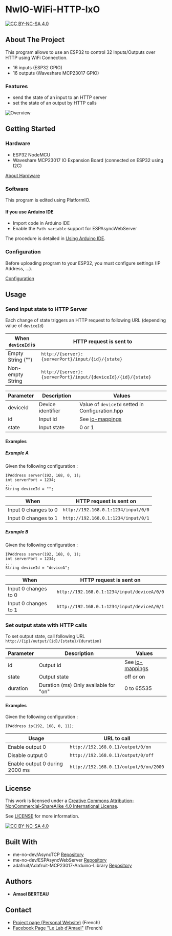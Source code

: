 # NwIO-WiFi-HTTP-IxO
[![CC BY-NC-SA 4.0][cc-by-nc-sa-shield]][cc-by-nc-sa]

## About The Project
This program allows to use an ESP32 to control 32 Inputs/Outputs over HTTP using WiFi Connection.

- 16 inputs (ESP32 GPIO)
- 16 outputs (Waveshare MCP23017 GPIO)

### Features
- send the state of an input to an HTTP server
- set the state of an output by HTTP calls

![Overview](NwIO-WiFi-HTTP-IxO%20Overview.png)

<!-- GETTING STARTED -->
## Getting Started
### Hardware
- ESP32 NodeMCU
- Waveshare MCP23017 IO Expansion Board (connected on ESP32 using I2C)

[About Hardware](../doc/About-Hardware.md)

### Software
This program is edited using PlatformIO.

#### If you use Arduino IDE
- Import code in Arduino IDE
- Enable the `Path variable` support for ESPAsyncWebServer

The procedure is detailed in [Using Arduino IDE](../doc/Using-ArduinoIDE.md).

### Configuration
Before uploading program to your ESP32, you must configure settings (IP Address, ...).

[Configuration](configuration.md)

<!-- USAGE EXAMPLES -->
## Usage
### Send input state to HTTP Server

Each change of state triggers an HTTP request to following URL (depending value of `deviceId`)

| When `deviceId` is | HTTP request is sent to                                      |
|--------------------|--------------------------------------------------------------|
| Empty String ("")  | `http://{server}:{serverPort}/input/{id}/{state}`            |
| Non-empty String   | `http://{server}:{serverPort}/input/{deviceId}/{id}/{state}` |

| Parameter | Description       | Values                                        |
|-----------|-------------------|-----------------------------------------------|
| deviceId  | Device identifier | Value of `deviceId` setted in Configuration.hpp |
| id        | Input id          | See [io-mappings](io-mappings.md)             |
| state     | Input state       | 0 or 1                                        |

#### Examples
##### Example A
Given the following configuration :
```
IPAddress server(192, 168, 0, 1);
int serverPort = 1234;
...
String deviceId = "";
```
| When                 | HTTP request is sent on                         |
|----------------------|---------------------------------------|
| Input 0 changes to 0 | ``http://192.168.0.1:1234/input/0/0``   |
| Input 0 changes to 1 | ``http://192.168.0.1:1234/input/0/1``    |

##### Example B
Given the following configuration :
```
IPAddress server(192, 168, 0, 1);
int serverPort = 1234;
...
String deviceId = "deviceA";
```
| When                 | HTTP request is sent on                       |
|----------------------|-----------------------------------------------|
| Input 0 changes to 0 | ``http://192.168.0.1:1234/input/deviceA/0/0`` |
| Input 0 changes to 1 | ``http://192.168.0.1:1234/input/deviceA/0/1`` |

### Set output state with HTTP calls
To set output state, call following URL ``http://{ip}/output/{id}/{state}/{duration}``

| Parameter | Description                                                      | Values                            |
|-----------|------------------------------------------------------------------|-----------------------------------|
| id        | Output id                                                        | See [io-mappings](io-mappings.md) |
| state     | Output state                                                     | off or on                         |
| duration  | Duration (ms) Only available for "on" | 0 to 65535                        |

#### Examples
Given the following configuration :
```
IPAddress ip(192, 168, 0, 11);
```

| Usage                          | URL to call                           |
|--------------------------------|---------------------------------------|
| Enable output 0                | ``http://192.168.0.11/output/0/on``   |
| Disable output 0               | ``http://192.168.0.11/output/0/off``     |
| Enable output 0 during 2000 ms | ``http://192.168.0.11/output/0/on/2000`` |

<!-- LICENSE -->
## License
This work is licensed under a
[Creative Commons Attribution-NonCommercial-ShareAlike 4.0 International License][cc-by-nc-sa].

See [LICENSE](../LICENSE) for more information.

[![CC BY-NC-SA 4.0][cc-by-nc-sa-image]][cc-by-nc-sa]

## Built With
- me-no-dev/AsyncTCP [Repository](https://github.com/me-no-dev/AsyncTCP)
- me-no-dev/ESPAsyncWebServer [Repository](https://github.com/me-no-dev/ESPAsyncWebServer)
- adafruit/Adafruit-MCP23017-Arduino-Library [Repository](https://github.com/adafruit/Adafruit-MCP23017-Arduino-Library)

## Authors
* **Amael BERTEAU**

<!-- CONTACT -->
## Contact
- [Project page (Personal Website)](https://amaelberteau.com/projects/nwio) (French)
- [Facebook Page "Le Lab d'Amael"](https://www.facebook.com/amael.lab) (French)

<!-- MARKDOWN LINKS & IMAGES -->
[linkedin-shield]: https://img.shields.io/badge/-LinkedIn-black.svg?style=for-the-badge&logo=linkedin&colorB=555
[linkedin-url]: https://linkedin.com/in/amael-berteau
[cc-by-nc-sa]: http://creativecommons.org/licenses/by-nc-sa/4.0/
[cc-by-nc-sa-image]: https://licensebuttons.net/l/by-nc-sa/4.0/88x31.png
[cc-by-nc-sa-shield]: https://img.shields.io/badge/License-CC%20BY--NC--SA%204.0-lightgrey.svg
